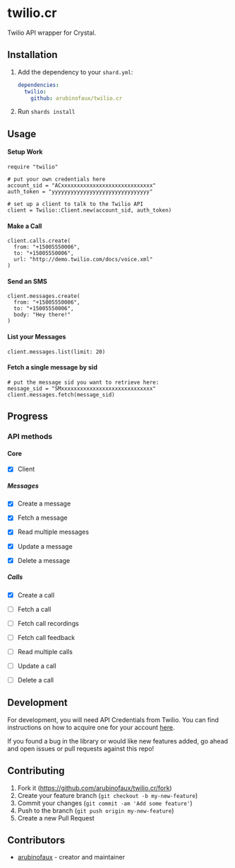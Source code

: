 # twilio.cr

Twilio API wrapper for Crystal.

## Installation

1. Add the dependency to your `shard.yml`:

   ```yaml
   dependencies:
     twilio:
       github: arubinofaux/twilio.cr
   ```

2. Run `shards install`

## Usage

#### Setup Work

```crystal
require "twilio"

# put your own credentials here
account_sid = "ACxxxxxxxxxxxxxxxxxxxxxxxxxxxxx"
auth_token = "yyyyyyyyyyyyyyyyyyyyyyyyyyyyyyy"

# set up a client to talk to the Twilio API
client = Twilio::Client.new(account_sid, auth_token)
```

#### Make a Call

```crystal
client.calls.create(
  from: "+15005550006",
  to: "+15005550006",
  url: "http://demo.twilio.com/docs/voice.xml"
)
```

#### Send an SMS

```crystal
client.messages.create(
  from: "+15005550006",
  to: "+15005550006",
  body: "Hey there!"
)
```

#### List your Messages

```crystal
client.messages.list(limit: 20)
```

#### Fetch a single message by sid

```crystal
# put the message sid you want to retrieve here:
message_sid = "SMxxxxxxxxxxxxxxxxxxxxxxxxxxxxx"
client.messages.fetch(message_sid)
```

## Progress

### API methods

#### Core

- [x] Client

##### Messages

- [x] Create a message

- [x] Fetch a message

- [x] Read multiple messages 

- [x] Update a message

- [x] Delete a message

##### Calls

- [x] Create a call

- [ ] Fetch a call

- [ ] Fetch call recordings

- [ ] Fetch call feedback

- [ ] Read multiple calls

- [ ] Update a call

- [ ] Delete a call

## Development

For development, you will need API Credentials from Twilio. You can find instructions on how to acquire one for your account [here](https://www.twilio.com/docs/usage/your-request-to-twilio).

If you found a bug in the library or would like new features added, go ahead and open issues or pull requests against this repo!

## Contributing

1. Fork it (<https://github.com/arubinofaux/twilio.cr/fork>)
2. Create your feature branch (`git checkout -b my-new-feature`)
3. Commit your changes (`git commit -am 'Add some feature'`)
4. Push to the branch (`git push origin my-new-feature`)
5. Create a new Pull Request

## Contributors

- [arubinofaux](https://github.com/arubinofaux) - creator and maintainer
